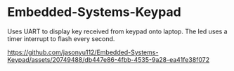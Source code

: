 # Embedded-Systems-Keypad
 
Uses UART to display key received from keypad onto laptop. The led uses a timer interrupt to flash every second.  



https://github.com/jasonyu112/Embedded-Systems-Keypad/assets/20749488/db447e86-4fbb-4535-9a28-ea41fe38f072


